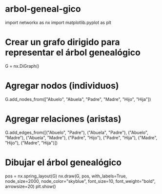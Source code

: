 # arbol-geneal-gico
import networkx as nx
import matplotlib.pyplot as plt

# Crear un grafo dirigido para representar el árbol genealógico
G = nx.DiGraph()

# Agregar nodos (individuos)
G.add_nodes_from(["Abuelo", "Abuela", "Padre", "Madre", "Hijo", "Hija"])

# Agregar relaciones (aristas)
G.add_edges_from([("Abuelo", "Padre"), ("Abuela", "Padre"),
                  ("Abuelo", "Madre"), ("Abuela", "Madre"),
                  ("Padre", "Hijo"), ("Padre", "Hija"),
                  ("Madre", "Hijo"), ("Madre", "Hija")])

# Dibujar el árbol genealógico
pos = nx.spring_layout(G)
nx.draw(G, pos, with_labels=True, node_size=2000, node_color="skyblue", font_size=10, font_weight="bold", arrowsize=20)
plt.show()
